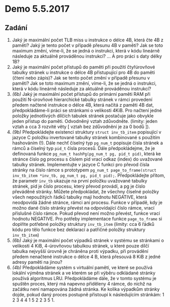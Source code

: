 # Demo 5.5.2017

## Zadání

1. Jaký je maximální počet TLB miss u instrukce o délce 4B, která čte 4B z paměti? Jaký je tento počet v případě přesunu 4B v paměti? Jak se toto maximum změní, víme-li, že se jedná o instrukci, která v kódu lineárně následuje za aktuálně prováděnou instrukcí? … A pro práci s daty délky 1B?
1. Jaký je maximální počet přístupů do paměti při použití čtyřúrovňové tabulky stránek u instrukce o délce 4B přistupující pro 4B do paměti (čtení nebo zápis)? Jak se tento počet změní v případě přesunu v paměti? Jak se toto maximum změní, víme-li, že se jedná o instrukci, která v kódu lineárně následuje za aktuálně prováděnou instrukcí?
1. _(6b)_ Jaký je maximální počet přístupů do primární paměti RAM při použití N-úrovňové hierarchické tabulky stránek v rámci provedení předem načtené instrukce o délce 4B, která načítá z paměti 4B dat, předpokládáme-li práci se stránkami o velikosti 4KiB. Pro načtení jedné položky jednotlivých dílčích tabulek stránek postačuje jako obvykle jeden přístup do paměti. Odvodněný vztah zdůvodněte. (limity: jeden vztah a cca 3 rozvité věty [ vztah bez zdůvodnění je za 0 bodů ]).
1. _(9b)_ Předpokládejte existenci struktury `struct inv_tb_item` popisující v jazyce C položku invertované tabulky stránek kombinované s použitím hashováním (!). Dále nechť číselný typ `pg_num_t` popisuje čísla stránek a rámců a číselný typ `pid_t` čísla procesů. Dále předpokládejme, že je definovaná funkce `pg_num_t hashPg(pg_num_t pg, pid_t pid)`, která ke stránce číslo pg procesu s číslem pid vrací odkaz (index) do uvažované tabulky stránek. Implementujte v jazyce C funkci pro převod čísla stránky na číslo rámce s prototypem `pg_num_t page_to_frame(struct inv_tb_item *inv_tb, pg_num_t pg, pid_t pid);`. Předpokládejte přitom, že parametr `inv_tb` ukazuje na první položku uvažované tabulky stránek, pid je číslo procesu, který převod provádí, a pg je číslo převáděné stránky. Můžete předpokládat, že všechny číselné položky všech nepoužitých řádků tabulky mají hodnotu NEGATIVE, která neodpovídá žádné stránce, rámci ani procesu. Funkce v případě, kdy je možno dané číslo stránky převést na odpovídající číslo rámce, vrací příslušné číslo rámce. Pokud převod není možno převést, funkce vrací hodnotu NEGATIVE. Pro potřeby implementace funkce `page_to_frame` si doplňte potřebné položky struktury `inv_tb_item` (limity: cca 6 řádků kódu pro tělo funkce bez deklarací a patřičné položky struktury `inv_tb_item`)
1. _(6b)_ Jaký je maximální počet výpadků stránek v systému se stránkami o velikosti 4 KiB, 4-úrovňovou tabulkou stránek, u které pouze dílčí tabulka nejvyšší úrovně je chráněna proti výpadku, při provádění předem nenačtené instrukce o délce 4 B, která přesouvá 8 KiB z jedné adresy paměti na jinou?
1. _(4b)_ Předpokládáme systém s virtuální pamětí, ve které se používá lokální výměna stránek a ve kterém se při výběru odkládané stránky používá algoritmus LRU. Předpokládáme dále, že v tomto systému je spuštěn proces, který má napevno přiděleny 4 rámce, do nichž na začátku není namapována žádná stránka. Ke kolika výpadkům stránky dojde, pokud daný proces postupně přistoupí k následujícím stránkám: 1 2 3 4 4 1 5 2 2 3 5 1.
